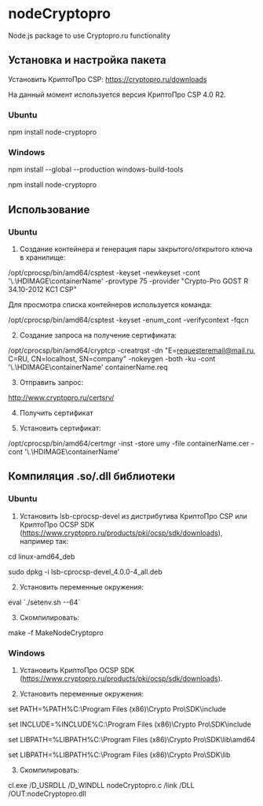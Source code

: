 # nodeCryptopro
Node.js package to use Cryptopro.ru functionality

## Установка и настройка пакета

Установить КриптоПро CSP: https://cryptopro.ru/downloads

На данный момент используется версия КриптоПро CSP 4.0 R2.

### Ubuntu

npm install node-cryptopro

### Windows

npm install --global --production windows-build-tools

npm install node-cryptopro

## Использование

### Ubuntu

1) Создание контейнера и генерация пары закрытого/открытого ключа в хранилище:

/opt/cprocsp/bin/amd64/csptest -keyset -newkeyset -cont '\\.\HDIMAGE\containerName' -provtype 75 -provider "Crypto-Pro GOST R 34.10-2012 KC1 CSP"

Для просмотра списка контейнеров используется команда:

/opt/cprocsp/bin/amd64/csptest -keyset -enum_cont -verifycontext -fqcn

2) Создание запроса на получение сертификата:

/opt/cprocsp/bin/amd64/cryptcp -creatrqst -dn "E=requesteremail@mail.ru, C=RU, CN=localhost, SN=company" -nokeygen -both -ku -cont '\\.\HDIMAGE\containerName' containerName.req

3) Отправить запрос:

http://www.cryptopro.ru/certsrv/

4) Получить сертификат

5) Установить сертификат:

/opt/cprocsp/bin/amd64/certmgr -inst -store umy -file containerName.cer -cont '\\.\HDIMAGE\containerName'

## Компиляция .so/.dll библиотеки

### Ubuntu

1) Установить lsb-cprocsp-devel из дистрибутива КриптоПро CSP или КриптоПро OCSP SDK (https://www.cryptopro.ru/products/pki/ocsp/sdk/downloads), например так:

cd linux-amd64_deb

sudo dpkg -i lsb-cprocsp-devel_4.0.0-4_all.deb

2) Установить переменные окружения:

eval \`./setenv.sh --64\`

3) Скомпилировать:

make -f MakeNodeCryptopro

### Windows

1) Установить КриптоПро OCSP SDK (https://www.cryptopro.ru/products/pki/ocsp/sdk/downloads).

2) Установить переменные окружения:

set PATH=%PATH%C:\Program Files (x86)\Crypto Pro\SDK\include

set INCLUDE=%INCLUDE%C:\Program Files (x86)\Crypto Pro\SDK\include

set LIBPATH=%LIBPATH%C:\Program Files (x86)\Crypto Pro\SDK\lib\amd64

set LIBPATH=%LIBPATH%C:\Program Files (x86)\Crypto Pro\SDK\lib

3) Скомпилировать:

cl.exe /D_USRDLL /D_WINDLL nodeCryptopro.c /link /DLL /OUT:nodeCryptopro.dll